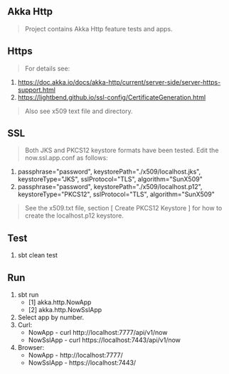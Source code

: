 Akka Http
---------
>Project contains Akka Http feature tests and apps.

Https
-----
>For details see:
1. https://doc.akka.io/docs/akka-http/current/server-side/server-https-support.html
2. https://lightbend.github.io/ssl-config/CertificateGeneration.html
>Also see x509 text file and directory.

SSL
---
>Both JKS and PKCS12 keystore formats have been tested. Edit the now.ssl.app.conf as follows:
1. passphrase="password", keystorePath="./x509/localhost.jks", keystoreType="JKS", sslProtocol="TLS", algorithm="SunX509"
2. passphrase="password", keystorePath="./x509/localhost.p12", keystoreType="PKCS12", sslProtocol="TLS", algorithm="SunX509"
>See the x509.txt file, section [ Create PKCS12 Keystore ] for how to create the localhost.p12 keystore.    
 
Test
----
1. sbt clean test

Run
---
1. sbt run
   * [1] akka.http.NowApp
   * [2] akka.http.NowSslApp
2. Select app by number.
3. Curl:
   * NowApp    - curl http://localhost:7777/api/v1/now
   * NowSslApp - curl https://localhost:7443/api/v1/now
4. Browser:
   * NowApp    - http://localhost:7777/
   * NowSslApp - https://localhost:7443/